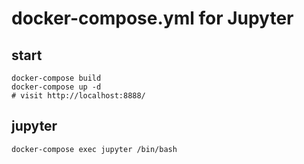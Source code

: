 docker-compose.yml for Jupyter
==============================

start
-----

    docker-compose build
    docker-compose up -d
    # visit http://localhost:8888/

jupyter
-------

    docker-compose exec jupyter /bin/bash
